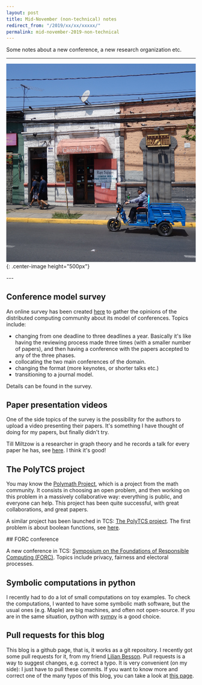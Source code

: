 ```yaml
---
layout: post
title: Mid-November (non-technical) notes
redirect_from: "/2019/xx/xx/xxxxx/"
permalink: mid-november-2019-non-technical
---
```


Some notes about a new conference, a new research organization etc.

--- 
![](assets/comida-india.png){: .center-image height="500px"}
<p align="center"><small><i>
</i></small></p>
---

## Conference model survey

An online survey has been created [here](https://docs.google.com/forms/d/e/1FAIpQLSfOmbqTTfQfUYEXADCLLqat-OAl7XUh8gFceg27uDfpr_NaaQ/viewform) to gather the opinions of the distributed 
computing community about its model of conferences. Topics include:

* changing from one deadline to three deadlines a year. Basically it's like 
having the reviewing process made three times (with a smaller number of papers), 
and then having a conference with the papers accepted to any of the three phases. 
* collocating the two main conferences of the domain.
* changing the format (more keynotes, or shorter talks etc.)
* transitioning to a journal model.

Details can be found in the survey.  

## Paper presentation videos

One of the side topics of the survey is the possibility for the 
authors to upload a video presenting their papers. It's something I have thought
of doing for my papers, but finally didn't try. 

Till Miltzow is a researcher in graph theory and he records a talk for every 
paper he has, see [here](https://sites.google.com/view/miltzow/publications). 
I think it's good!

## The PolyTCS project

You may know the [Polymath Project](https://en.wikipedia.org/wiki/Polymath_Project),
which is a project from the math community. It consists in choosing an open problem, 
and then working on this problem in a massively collaborative way: everything is
public, and everyone can help. This project has been quite successful, with great
collaborations, and great papers. 

A similar project has been launched in TCS: 
[The PolyTCS project](https://polytcs.wordpress.com/).
The first problem is about boolean functions, see 
[here](https://polytcs.wordpress.com/2019/11/01/the-entropy-influence-conjecture/).

## FORC conference

A new conference in TCS: [Symposium on the Foundations of Responsible Computing (FORC)](https://responsiblecomputing.org/forc-2020-call-for-paper/). Topics include privacy, fairness and electoral processes. 

## Symbolic computations in python

I recently had to do a lot of small computations on toy examples. To check the 
computations, I wanted to have some symbolic math software, but the usual
ones (e.g. Maple) are big machines, and often not open-source. If you are in the 
same situation, python with [sympy](https://www.sympy.org/en/index.html) is a 
good choice.

## Pull requests for this blog

This blog is a github page, that is, it works as a git repository. 
I recently got some pull requests for it, from my friend 
[Lilian Besson](https://perso.crans.org/besson/me/index.fr.html). 
Pull requests is a way to suggest changes, e.g. correct a typo. It is very 
convenient (on my side): I just have to pull these commits. 
If you want to know more and correct one of the many typos of this blog, you can 
take a look at [this page](https://www.freecodecamp.org/news/how-to-make-your-first-pull-request-on-github/). 

